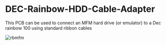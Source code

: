 # DEC-Rainbow-HDD-Cable-Adapter
This PCB can be used to connect an MFM hard drive (or emulator) to a Dec rainbow 100 using standard ribbon cables

![rbmfm](https://github.com/alitel/DEC-Rainbow-HDD-Cable-Adapter/assets/161774022/38348a40-1006-42df-8cf5-12b75a35fb82)
